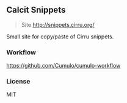 
Calcit Snippets
------

> Site http://snippets.cirru.org/

Small site for copy/paste of Cirru snippets.

### Workflow

https://github.com/Cumulo/cumulo-workflow

### License

MIT
